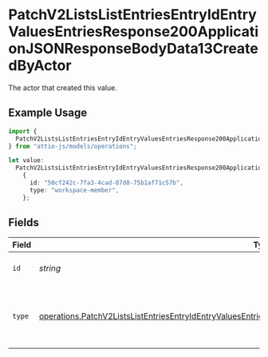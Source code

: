 # PatchV2ListsListEntriesEntryIdEntryValuesEntriesResponse200ApplicationJSONResponseBodyData13CreatedByActor

The actor that created this value.

## Example Usage

```typescript
import {
  PatchV2ListsListEntriesEntryIdEntryValuesEntriesResponse200ApplicationJSONResponseBodyData13CreatedByActor,
} from "attio-js/models/operations";

let value:
  PatchV2ListsListEntriesEntryIdEntryValuesEntriesResponse200ApplicationJSONResponseBodyData13CreatedByActor =
    {
      id: "50cf242c-7fa3-4cad-87d0-75b1af71c57b",
      type: "workspace-member",
    };
```

## Fields

| Field                                                                                                                                                                                                                                      | Type                                                                                                                                                                                                                                       | Required                                                                                                                                                                                                                                   | Description                                                                                                                                                                                                                                |
| ------------------------------------------------------------------------------------------------------------------------------------------------------------------------------------------------------------------------------------------ | ------------------------------------------------------------------------------------------------------------------------------------------------------------------------------------------------------------------------------------------ | ------------------------------------------------------------------------------------------------------------------------------------------------------------------------------------------------------------------------------------------ | ------------------------------------------------------------------------------------------------------------------------------------------------------------------------------------------------------------------------------------------ |
| `id`                                                                                                                                                                                                                                       | *string*                                                                                                                                                                                                                                   | :heavy_minus_sign:                                                                                                                                                                                                                         | An ID to identify the actor.                                                                                                                                                                                                               |
| `type`                                                                                                                                                                                                                                     | [operations.PatchV2ListsListEntriesEntryIdEntryValuesEntriesResponse200ApplicationJSONResponseBodyData13Type](../../models/operations/patchv2listslistentriesentryidentryvaluesentriesresponse200applicationjsonresponsebodydata13type.md) | :heavy_minus_sign:                                                                                                                                                                                                                         | The type of actor. [Read more information on actor types here](/docs/actors).                                                                                                                                                              |